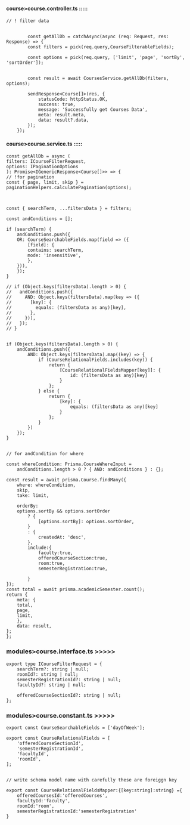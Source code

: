 

#### course>course.controller.ts :::::


    // ! filter data 


```

        const getAllDb = catchAsync(async (req: Request, res: Response) => {
        const filters = pick(req.query,CourseFilterableFields);
  
        const options = pick(req.query, ['limit', 'page', 'sortBy', 'sortOrder']);


        const result = await CoursesService.getAllDb(filters, options);

        sendResponse<Course[]>(res, {
            statusCode: httpStatus.OK,
            success: true,
            message: 'Successfully get Courses Data',
            meta: result.meta,
            data: result?.data,
        });
    });
```

#### course>course.service.ts :::::

    const getAllDb = async (
    filters: ICourseFilterRequest,
    options: IPaginationOptions
    ): Promise<IGenericResponse<Course[]>> => {
    // !for pagination
    const { page, limit, skip } = paginationHelpers.calculatePagination(options);

 

    const { searchTerm, ...filtersData } = filters;

    const andConditions = [];

    if (searchTerm) {
        andConditions.push({
        OR: CourseSearchableFields.map(field => ({
            [field]: {
            contains: searchTerm,
            mode: 'insensitive',
            },
        })),
        });
    }
    
    // if (Object.keys(filtersData).length > 0) {
    //   andConditions.push({
    //     AND: Object.keys(filtersData).map(key => ({
    //       [key]: {
    //         equals: (filtersData as any)[key],
    //       },
    //     })),
    //   });
    // }

    
    if (Object.keys(filtersData).length > 0) {
        andConditions.push({
            AND: Object.keys(filtersData).map((key) => {
                if (CourseRelationalFields.includes(key)) {
                    return {
                        [CourseRelationalFieldsMapper[key]]: {
                            id: (filtersData as any)[key]
                        }
                    };
                } else {
                    return {
                        [key]: {
                            equals: (filtersData as any)[key]
                        }
                    };
                }
            })
        });
    }


    // for andCondition for where

    const whereCondition: Prisma.CourseWhereInput =
        andConditions.length > 0 ? { AND: andConditions } : {};

    const result = await prisma.Course.findMany({
        where: whereCondition,
        skip,
        take: limit,

        orderBy:
        options.sortBy && options.sortOrder
            ? {
                [options.sortBy]: options.sortOrder,
            }
            : {
                createdAt: 'desc',
            },
            include:{
                faculty:true,
                offeredCourseSection:true,
                room:true,
                semesterRegistration:true,
                
            }
    });
    const total = await prisma.academicSemester.count();
    return {
        meta: {
        total,
        page,
        limit,
        },
        data: result,
    };
    };


### modules>course.interface.ts >>>>>



    export type ICourseFilterRequest = {
        searchTerm?: string | null;
        roomId?: string | null;
        semesterRegistrationId?: string | null;
        facultyId?: string | null;

        offeredCourseSectionId?: string | null;
    };


### modules>course.constant.ts >>>>>


    export const CourseSearchableFields = ['dayOfWeek'];

    export const CourseRelationalFields = [
        'offeredCourseSectionId',
        'semesterRegistrationId',
        'facultyId',
        'roomId',
    ];


    // write schema model name with carefully these are foreiggn key

    export const CourseRelationalFieldsMapper:{[key:string]:string} ={
        offeredCoursesId:'offeredCourses',
        facultyId:'faculty',
        roomId:'room',
        semesterRegistrationId:'semesterRegistration'
    }